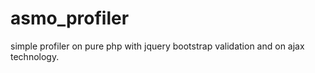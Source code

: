 # asmo_profiler
simple profiler on pure php with jquery bootstrap validation and on ajax technology.
